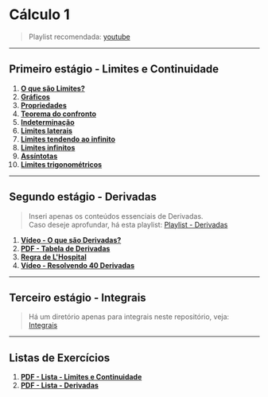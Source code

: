 # Cálculo 1

> Playlist recomendada: [youtube](https://www.youtube.com/playlist?list=PLTPg64KdGgYhACfQUtMf3CuhWOfLoTf_a)

---
## Primeiro estágio - Limites e Continuidade

1. **[O que são Limites?](teoria/definicaoLimites.md)**
2. **[Gráficos](teoria/limitesGraficos.md)**
3. **[Propriedades](teoria/propriedadesLimites.md)**
4. **[Teorema do confronto](teoria/teoremaConfronto.md)**
5. **[Indeterminação](teoria/indeterminacao.md)**
6. **[Limites laterais](teoria/limitesLaterais.md)**
7. **[Limites tendendo ao infinito](teoria/limitesTendendoAoInfinito.md)**
8. **[Limites infinitos](teoria/limitesInfinitos.md)**
9. **[Assíntotas](teoria/assintotas.md)**
10. **[Limites trigonométricos](teoria/limiteTrigonometrico.md)**


---
## Segundo estágio - Derivadas

> Inseri apenas os conteúdos essenciais de Derivadas.<br>
> Caso deseje aprofundar, há esta playlist: [Playlist - Derivadas](https://www.youtube.com/playlist?list=PLmtT_GZAQdt-YD3msXQiJ_GMlKyOjm3XV)

1. **[Vídeo - O que são Derivadas?](https://youtu.be/4kjaMznGUnY)**
2. **[PDF - Tabela de Derivadas](pdfs/tabelaDerivadas.pdf)**
3. **[Regra de L'Hospital](teoria/Lhospital.md)**
4. **[Vídeo - Resolvendo 40 Derivadas](https://youtu.be/W2AuEsUxSc0)**

---
## Terceiro estágio - Integrais

> Há um diretório apenas para integrais neste repositório, veja:<br>
[Integrais](../calculo2/README.md)

---
## Listas de Exercícios

1. **[PDF - Lista - Limites e Continuidade](pdfs/Lista%201%20-%20Limite%20e%20continuidade.pdf)**
2. **[PDF - Lista - Derivadas](pdfs/Lista%202%20-%20Derivadas.pdf)**
